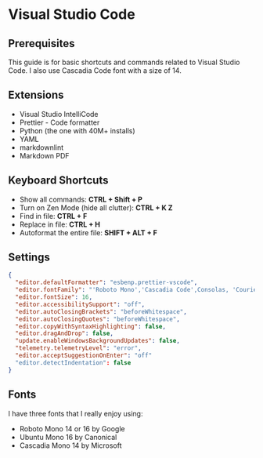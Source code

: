 # Visual Studio Code

## Prerequisites

This guide is for basic shortcuts and commands related to Visual Studio Code.
I also use Cascadia Code font with a size of 14.

## Extensions

- Visual Studio IntelliCode
- Prettier - Code formatter
- Python (the one with 40M+ installs)
- YAML
- markdownlint
- Markdown PDF

## Keyboard Shortcuts

- Show all commands: **CTRL + Shift + P**
- Turn on Zen Mode (hide all clutter): **CTRL + K Z**
- Find in file: **CTRL + F**
- Replace in file: **CTRL + H**
- Autoformat the entire file: **SHIFT + ALT + F**

## Settings

```json
{
  "editor.defaultFormatter": "esbenp.prettier-vscode",
  "editor.fontFamily": "'Roboto Mono','Cascadia Code',Consolas, 'Courier New', monospace",
  "editor.fontSize": 16,
  "editor.accessibilitySupport": "off",
  "editor.autoClosingBrackets": "beforeWhitespace",
  "editor.autoClosingQuotes": "beforeWhitespace",
  "editor.copyWithSyntaxHighlighting": false,
  "editor.dragAndDrop": false,
  "update.enableWindowsBackgroundUpdates": false,
  "telemetry.telemetryLevel": "error",
  "editor.acceptSuggestionOnEnter": "off"
  "editor.detectIndentation": false
}
```

## Fonts

I have three fonts that I really enjoy using:

- Roboto Mono 14 or 16 by Google
- Ubuntu Mono 16 by Canonical
- Cascadia Mono 14 by Microsoft
